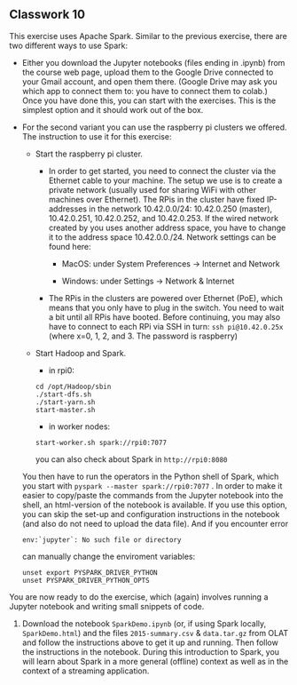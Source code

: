 ## Classwork 10

This exercise uses Apache Spark. Similar to the previous exercise, there are two different ways to use Spark:

- Either you download the Jupyter notebooks (files ending in .ipynb) from the course web page, upload them to the Google Drive connected to your Gmail account, and open them there. (Google Drive may ask you which app to connect them to: you have to connect them to colab.) Once you have done this, you can start with the exercises. This is the simplest option and it should work out of the box.

- For the second variant you can use the raspberry pi clusters we offered. The instruction to use it for this exercise:

    - Start the raspberry pi cluster.
        - In order to get started, you need to connect the cluster via the Ethernet cable to your machine. The setup we use is to create a private network (usually used for sharing WiFi with other machines over Ethernet). The RPis in the cluster have fixed IP-addresses in the network 10.42.0.0/24: 10.42.0.250 (master), 10.42.0.251, 10.42.0.252, and 10.42.0.253. If the wired network created by you uses another address space, you have to change it to the address space 10.42.0.0./24. Network settings can be found here:
            - MacOS: under System Preferences → Internet and Network

            - Windows: under Settings → Network \& Internet

        - The RPis in the clusters are powered over Ethernet (PoE), which means that you only have to plug in the switch. You need to wait a bit until all RPis have booted. Before continuing, you may also have to connect to each RPi via SSH in turn:
        `
        ssh pi@10.42.0.25x
        `
        (where x=0, 1, 2, and 3. The password is raspberry)

    - Start Hadoop and Spark.
        - in rpi0:
        ```
        cd /opt/Hadoop/sbin
        ./start-dfs.sh
        ./start-yarn.sh
        start-master.sh
        ```
        - in worker nodes:
        ```
        start-worker.sh spark://rpi0:7077
        ```
        you can also check about Spark in `http://rpi0:8080`

    You then have to run the operators in the Python shell of Spark, which you start with `pyspark --master spark://rpi0:7077` . In order to make it easier to copy/paste the commands from the Jupyter notebook into the shell, an html-version of the notebook is available. If you use this option, you can skip the set-up and configuration instructions in the notebook (and also do not need to upload the data file). And if you encounter error 
    ```
    env:`jupyter`: No such file or directory
    ```
    can manually change the enviroment variables:
    ```
    unset export PYSPARK_DRIVER_PYTHON
    unset PYSPARK_DRIVER_PYTHON_OPTS
    ```


You are now ready to do the exercise, which (again) involves running a Jupyter notebook and writing small snippets of code.

1. Download the notebook `SparkDemo.ipynb` (or, if using Spark locally, `SparkDemo.html`) and the files `2015-summary.csv` & `data.tar.gz` from OLAT and follow the instructions above to get it up and running. Then follow the instructions in the notebook. During this introduction to Spark, you will learn about Spark in a more general (offline) context as well as in the context of a streaming application.



